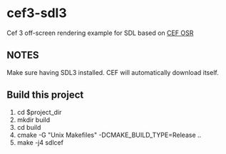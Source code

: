 # cef3-sdl3
Cef 3 off-screen rendering example for SDL based on [CEF OSR](https://github.com/qwertzui11/cef_osr)

## NOTES
Make sure having SDL3 installed. CEF will automatically download itself.

## Build this project
1. cd $project_dir
2. mkdir build
3. cd build
4. cmake -G "Unix Makefiles" -DCMAKE_BUILD_TYPE=Release ..
5. make -j4 sdlcef  
